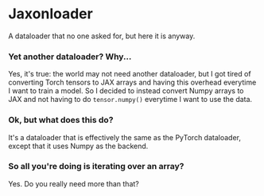 # Jaxonloader

A dataloader that no one asked for, but here it is anyway.

### Yet another dataloader? Why...

Yes, it's true: the world may not need another dataloader, but I got tired of converting Torch tensors to JAX arrays and having this overhead everytime I want to train a model. So I decided to instead convert Numpy arrays to JAX and not having to do `tensor.numpy()` everytime I want to use the data.

### Ok, but what does this do?

It's a dataloader that is effectively the same as the PyTorch dataloader, except that it uses Numpy as the backend.

### So all you're doing is iterating over an array?

Yes. Do you really need more than that?

